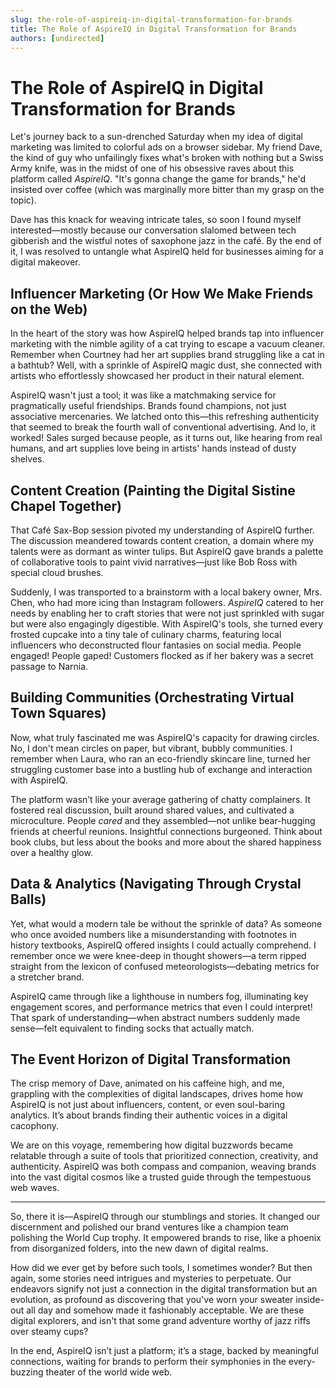 ```yaml
---
slug: the-role-of-aspireiq-in-digital-transformation-for-brands
title: The Role of AspireIQ in Digital Transformation for Brands
authors: [undirected]
---
```



# The Role of AspireIQ in Digital Transformation for Brands

Let's journey back to a sun-drenched Saturday when my idea of digital marketing was limited to colorful ads on a browser sidebar. My friend Dave, the kind of guy who unfailingly fixes what's broken with nothing but a Swiss Army knife, was in the midst of one of his obsessive raves about this platform called *AspireIQ*. "It's gonna change the game for brands," he'd insisted over coffee (which was marginally more bitter than my grasp on the topic).

Dave has this knack for weaving intricate tales, so soon I found myself interested—mostly because our conversation slalomed between tech gibberish and the wistful notes of saxophone jazz in the café. By the end of it, I was resolved to untangle what AspireIQ held for businesses aiming for a digital makeover.

## Influencer Marketing (Or How We Make Friends on the Web)

In the heart of the story was how AspireIQ helped brands tap into influencer marketing with the nimble agility of a cat trying to escape a vacuum cleaner. Remember when Courtney had her art supplies brand struggling like a cat in a bathtub? Well, with a sprinkle of AspireIQ magic dust, she connected with artists who effortlessly showcased her product in their natural element.

AspireIQ wasn't just a tool; it was like a matchmaking service for pragmatically useful friendships. Brands found champions, not just associative mercenaries. We latched onto this—this refreshing authenticity that seemed to break the fourth wall of conventional advertising. And lo, it worked! Sales surged because people, as it turns out, like hearing from real humans, and art supplies love being in artists' hands instead of dusty shelves.

## Content Creation (Painting the Digital Sistine Chapel Together)

That Café Sax-Bop session pivoted my understanding of AspireIQ further. The discussion meandered towards content creation, a domain where my talents were as dormant as winter tulips. But AspireIQ gave brands a palette of collaborative tools to paint vivid narratives—just like Bob Ross with special cloud brushes.

Suddenly, I was transported to a brainstorm with a local bakery owner, Mrs. Chen, who had more icing than Instagram followers. *AspireIQ* catered to her needs by enabling her to craft stories that were not just sprinkled with sugar but were also engagingly digestible. With AspireIQ's tools, she turned every frosted cupcake into a tiny tale of culinary charms, featuring local influencers who deconstructed flour fantasies on social media. People engaged! People gaped! Customers flocked as if her bakery was a secret passage to Narnia.

## Building Communities (Orchestrating Virtual Town Squares)

Now, what truly fascinated me was AspireIQ's capacity for drawing circles. No, I don't mean circles on paper, but vibrant, bubbly communities. I remember when Laura, who ran an eco-friendly skincare line, turned her struggling customer base into a bustling hub of exchange and interaction with AspireIQ.

The platform wasn’t like your average gathering of chatty complainers. It fostered real discussion, built around shared values, and cultivated a microculture. People *cared* and they assembled—not unlike bear-hugging friends at cheerful reunions. Insightful connections burgeoned. Think about book clubs, but less about the books and more about the shared happiness over a healthy glow.

## Data & Analytics (Navigating Through Crystal Balls)

Yet, what would a modern tale be without the sprinkle of data? As someone who once avoided numbers like a misunderstanding with footnotes in history textbooks, AspireIQ offered insights I could actually comprehend. I remember once we were knee-deep in thought showers—a term ripped straight from the lexicon of confused meteorologists—debating metrics for a stretcher brand. 

AspireIQ came through like a lighthouse in numbers fog, illuminating key engagement scores, and performance metrics that even I could interpret! That spark of understanding—when abstract numbers suddenly made sense—felt equivalent to finding socks that actually match.

## The Event Horizon of Digital Transformation

The crisp memory of Dave, animated on his caffeine high, and me, grappling with the complexities of digital landscapes, drives home how AspireIQ is not just about influencers, content, or even soul-baring analytics. It’s about brands finding their authentic voices in a digital cacophony.

We are on this voyage, remembering how digital buzzwords became relatable through a suite of tools that prioritized connection, creativity, and authenticity. AspireIQ was both compass and companion, weaving brands into the vast digital cosmos like a trusted guide through the tempestuous web waves.

---

So, there it is—AspireIQ through our stumblings and stories. It changed our discernment and polished our brand ventures like a champion team polishing the World Cup trophy. It empowered brands to rise, like a phoenix from disorganized folders, into the new dawn of digital realms.

How did we ever get by before such tools, I sometimes wonder? But then again, some stories need intrigues and mysteries to perpetuate. Our endeavors signify not just a connection in the digital transformation but an evolution, as profound as discovering that you've worn your sweater inside-out all day and somehow made it fashionably acceptable. We are these digital explorers, and isn't that some grand adventure worthy of jazz riffs over steamy cups?

In the end, AspireIQ isn’t just a platform; it’s a stage, backed by meaningful connections, waiting for brands to perform their symphonies in the every-buzzing theater of the world wide web.
```
